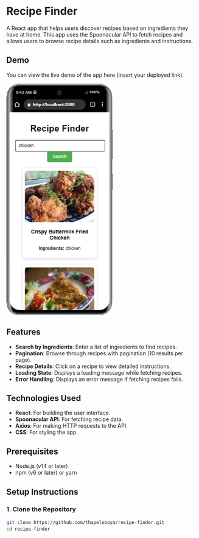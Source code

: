 # Recipe Finder

A React app that helps users discover recipes based on ingredients they have at home. This app uses the Spoonacular API to fetch recipes and allows users to browse recipe details such as ingredients and instructions.

## Demo

You can view the live demo of the app here (insert your deployed link).

![Recipe Finder App Demo](public/recipe-finder-demo.png)

## Features

- **Search by Ingredients**: Enter a list of ingredients to find recipes.
- **Pagination**: Browse through recipes with pagination (10 results per page).
- **Recipe Details**: Click on a recipe to view detailed instructions.
- **Loading State**: Displays a loading message while fetching recipes.
- **Error Handling**: Displays an error message if fetching recipes fails.

## Technologies Used

- **React**: For building the user interface.
- **Spoonacular API**: For fetching recipe data.
- **Axios**: For making HTTP requests to the API.
- **CSS**: For styling the app.

## Prerequisites

- Node.js (v14 or later)
- npm (v6 or later) or yarn

## Setup Instructions

### 1. Clone the Repository

```bash
git clone https://github.com/thapeloboya/recipe-finder.git
cd recipe-finder
